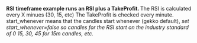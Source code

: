 <b>RSI timeframe example runs an RSI plus a TakeProfit. </b>
The RSI is calculated every X minues (30, 15, etc) 
The TakeProfit is checked every minute.
start_whenever means that the candles start whenever (gekko default),
<i>set start_whenever=false so candles for the RSI start on the industry standard of
0 15, 30, 45 for 15m candles, etc.</i>
